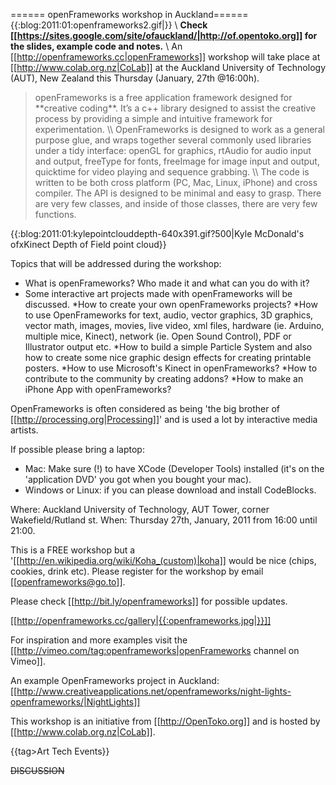 ====== openFrameworks workshop in Auckland======
{{:blog:2011:01:openframeworks2.gif|}}
\\
**Check [[https://sites.google.com/site/ofauckland/|http://of.opentoko.org]] for the slides, example code and notes.**
\\
An [[http://openframeworks.cc|openFrameworks]] workshop will take place at [[http://www.colab.org.nz|CoLab]] at the Auckland University of Technology (AUT), New Zealand this Thursday (January, 27th @16:00h). 

<blockquote>openFrameworks is a free application framework designed for **creative coding**. It’s a c++ library designed to assist the creative process by providing a simple and intuitive framework for experimentation.
\\
OpenFrameworks is designed to work as a general purpose glue, and wraps together several commonly used libraries under a tidy interface: openGL for graphics, rtAudio for audio input and output, freeType for fonts, freeImage for image input and output, quicktime for video playing and sequence grabbing.
\\
The code is written to be both cross platform (PC, Mac, Linux, iPhone) and cross compiler. The API is designed to be minimal and easy to grasp. There are very few classes, and inside of those classes, there are very few functions.</blockquote>

{{:blog:2011:01:kylepointclouddepth-640x391.gif?500|Kyle McDonald's ofxKinect Depth of Field point cloud}}

Topics that will be addressed during the workshop:
 * What is openFrameworks? Who made it and what can you do with it?
 * Some interactive art projects made with openFrameworks will be discussed.
 *How to create your own openFrameworks projects?
 *How to use OpenFrameworks for text, audio, vector graphics, 3D graphics, vector math, images, movies, live video, xml files, hardware (ie. Arduino, multiple mice, Kinect), network (ie. Open Sound Control), PDF or Illustrator output etc.
 *How to build a simple Particle System and also how to create some nice graphic design effects for creating printable posters.
 *How to use Microsoft's Kinect in openFrameworks?
 *How to contribute to the community by creating addons?
 *How to make an iPhone App with openFrameworks?

OpenFrameworks is often considered as being 'the big brother of [[http://processing.org|Processing]]' and is used a lot by interactive media artists.

If possible please bring a laptop:
* Mac: Make sure (!) to have XCode (Developer Tools) installed (it's on the 'application DVD' you got when you bought your mac).
* Windows or Linux: if you can please download and install CodeBlocks.

Where: Auckland University of Technology, AUT Tower, corner Wakefield/Rutland st.
When: Thursday 27th, January, 2011 from 16:00 until 21:00.

This is a FREE workshop but a '[[http://en.wikipedia.org/wiki/Koha_(custom)|koha]] would be nice (chips, cookies, drink etc). Please register for the workshop by email [[openframeworks@go.to]].

Please check [[http://bit.ly/openframeworks]] for possible updates.

[[http://openframeworks.cc/gallery|{{:openframeworks.jpg|}}]]

For inspiration and more examples visit the [[http://vimeo.com/tag:openframeworks|openFrameworks channel on Vimeo]].

An example OpenFrameworks project in Auckland: [[http://www.creativeapplications.net/openframeworks/night-lights-openframeworks/|NightLights]]

This workshop is an initiative from [[http://OpenToko.org]] and is hosted by [[http://www.colab.org.nz|CoLab]].

{{tag>Art Tech Events}}

~~DISCUSSION~~
